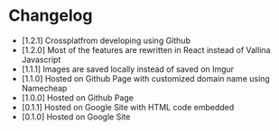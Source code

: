 # Changelog
- [1.2.1] Crossplatfrom developing using Github
- [1.2.0] Most of the features are rewritten in React  instead of Vallina Javascript
- [1.1.1] Images are saved locally instead of saved on Imgur 
- [1.1.0] Hosted on Github Page with customized domain name using Namecheap
- [1.0.0] Hosted on Github Page
- [0.1.1] Hosted on Google Site with HTML code embedded
- [0.1.0] Hosted on Google Site